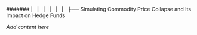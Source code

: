 ####### |   |   |   |   |   |   ├── Simulating Commodity Price Collapse and Its Impact on Hedge Funds

*Add content here*